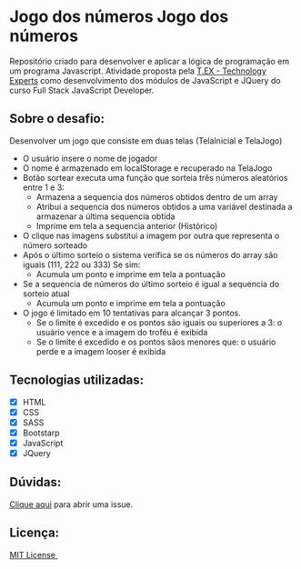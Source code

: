# Jogo dos números Jogo dos números 



Repositório criado para desenvolver e aplicar a lógica de programação em um programa Javascript. Atividade proposta pela  [T.EX - Technology Experts](https://www.texperts.com.br) como desenvolvimento dos módulos de JavaScript e JQuery do curso Full Stack JavaScript Developer.

## Sobre o desafio:

Desenvolver um jogo que consiste em duas telas (TelaInicial e TelaJogo)
- O usuário insere o nome de jogador
- O nome é armazenado em localStorage e recuperado na TelaJogo
- Botão sortear executa uma função que sorteia três números aleatórios entre 1 e 3:
  - Armazena a sequencia dos números obtidos dentro de um array
  - Atribui a sequencia dos números obtidos a uma variável destinada a armazenar a última sequencia obtida
  - Imprime em tela a sequencia anterior (Histórico)
- O clique nas imagens substitui a imagem por outra que representa o número sorteado
- Após o último sorteio o sistema verifica se os números do array são iguais (111, 222 ou 333)
Se sim:
  - Acumula um ponto e imprime em tela a pontuação
- Se a sequencia de números do último sorteio é igual a sequencia do sorteio atual
  - Acumula um ponto e imprime em tela a pontuação
- O jogo é limitado em 10 tentativas para alcançar 3 pontos.
  - Se o limite é excedido e os pontos são iguais ou superiores a 3: o usuário vence e a imagem do troféu é exibida
  - Se o limite é excedido e os pontos sãos menores que: o usuário perde e a imagem looser é exibida

## Tecnologias utilizadas:

- [x] HTML
- [x] CSS
- [x] SASS
- [x] Bootstarp
- [X] JavaScript
- [X] JQuery

## Dúvidas:
[Clique aqui](https://github.com/kelvya/programa-javascript/issues/new) para abrir uma issue.

## Licença:
[MIT License ](https://choosealicense.com/licenses/mit/)
‌